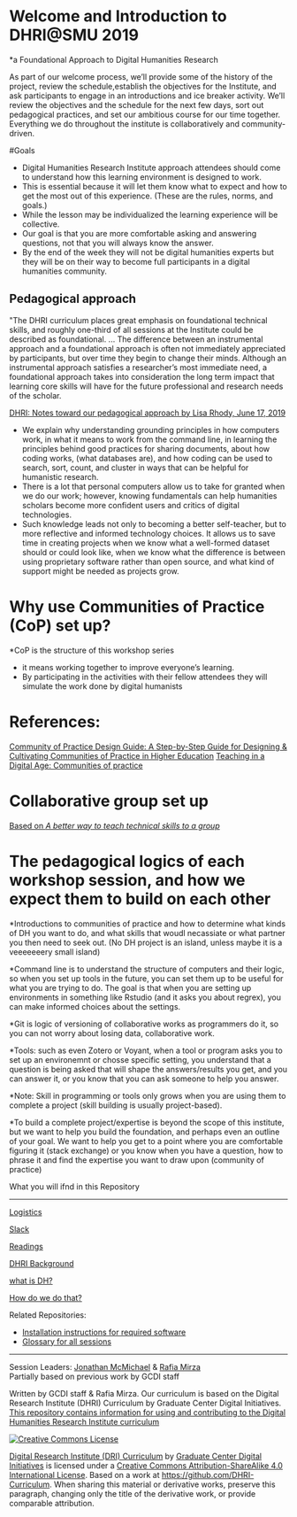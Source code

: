 # Welcome and Introduction to DHRI@SMU 2019
*a Foundational Approach to Digital Humanities Research

As part of our welcome process, we’ll provide some of the history of the project, review the schedule,establish the objectives for the Institute, and ask participants to engage in an introductions and ice breaker activity. We’ll review the objectives and the schedule for the next few days, sort out pedagogical practices, and set our ambitious course for our time together. Everything we do throughout the institute is collaboratively and community-driven. 

#Goals 

* Digital Humanities Research Institute approach attendees should come to understand how this learning environment is designed to work. 
* This is essential because it will let them know what to expect and how to get the most out of this experience. (These are the rules, norms, and goals.)
* While the lesson may be individualized the learning experience will be collective. 
* Our goal is that you are more comfortable asking and answering questions, not that you will always know the answer. 
* By the end of the week they will not be digital humanities experts but they will be on their way to become full participants in a digital humanities community.

## Pedagogical approach
"The DHRI curriculum places great emphasis on foundational technical skills, and roughly one-third of all sessions at the Institute could be described as foundational. ... The difference between an instrumental approach and a foundational approach is often not immediately appreciated by participants, but over time they begin to change their minds. Although an instrumental approach satisfies a researcher’s most immediate need, a foundational approach takes into consideration the long term impact that learning core skills will have for the future professional and research needs of the scholar.

[DHRI: Notes toward our pedagogical approach by Lisa Rhody, June 17, 2019](https://www.lisarhody.com/dhri-notes-toward-our-pedagogical-approach/)

* We explain why understanding grounding principles in how computers work, in what it means to work from the command line, in learning the principles behind good practices for sharing documents, about how coding works, (what databases are), and how coding can be used to search, sort, count, and cluster in ways that can be helpful for humanistic research. 
* There is a lot that personal computers allow us to take for granted when we do our work; however, knowing fundamentals can help humanities scholars become more confident users and critics of digital technologies. 
* Such knowledge leads not only to becoming a better self-teacher, but to more reflective and informed technology choices. It allows us to save time in creating projects when we know what a well-formed dataset should or could look like, when we know what the difference is between using proprietary software rather than open source, and what kind of support might be needed as projects grow. 

# Why use Communities of Practice (CoP) set up? 
*CoP is the structure of this workshop series 
* it means working together to improve everyone’s learning.
* By participating in the activities with their fellow attendees they will simulate the work done by digital humanists

# References: 
[Community of Practice Design Guide: A Step-by-Step Guide for Designing & Cultivating Communities of Practice in Higher Education](https://library.educause.edu/resources/2005/1/community-of-practice-design-guide-a-stepbystep-guide-for-designing-cultivating-communities-of-practice-in-higher-education) 
 [Teaching in a Digital Age: Communities of practice](https://opentextbc.ca/teachinginadigitalage/chapter/6-7-experiential-learning/) 

# Collaborative group set up
[Based on *A better way to teach technical skills to a group*](http://miriamposner.com/blog/a-better-way-to-teach-technical-skills-to-a-group/)


# The pedagogical logics of each workshop session, and how we expect them to build on each other 

*Introductions to communities of practice and how to determine what kinds of DH you want to do, and what skills that woudl necassiate or what partner you then need to seek out. (No DH project is an island, unless maybe it is a veeeeeeery small island) 

*Command line is to understand the structure of computers and their logic, so when you set up tools in the future, you can set them up to be useful for what you are trying to do. The goal is that when you are setting up environments in something like Rstudio (and it asks you about regrex), you can make informed choices about the settings. 

*Git is logic of versioning of collaborative works as programmers do it, so you can not worry about losing data, collaborative work. 

*Tools: such as even Zotero or Voyant, when a tool or program asks you to set up an environemnt or chosse specific setting, you understand that a question is being asked that will shape the answers/results you get, and you can answer it, or you know that you can ask someone to help you answer.

*Note: Skill in programming or tools only grows when you are using them to complete a project (skill building is usually project-based).

*To build a complete project/expertise is beyond the scope of this institute, but we want to help you build the foundation, and perhaps even an outline of your goal. We want to help you get to a point where you are comfortable figuring it (stack exchange) or you know when you have a question, how to phrase it and find the expertise you want to draw upon (community of practice) 


What you will ifnd in this Repository

-----

[Logistics](sections/logistics.md)  

[Slack](sections/Slack.md)  

[Readings](sections/readings.md)  

[DHRI Background](sections/DHRI.md)  

[what is DH?](sections/DH.md)  

[How do we do that?](sections/how.md)  


Related Repositories:
* [Installation instructions for required software](https://github.com/DHRI-Curriculum/install)
* [Glossary for all sessions](https://github.com/DHRI-Curriculum/glossary)

-----

Session Leaders: [Jonathan McMichael](http://guides.smu.edu/prf.php?account_id=104877) & [Rafia Mirza ](http://guides.smu.edu/prf.php?account_id=142826/)  
Partially based on previous work by GCDI staff

Written by GCDI staff & Rafia Mirza.
Our curriculum is based on the Digital Research Institute (DHRI) Curriculum by Graduate Center Digital Initiatives.   
[This repository contains information for using and contributing to the Digital Humanities Research Institute curriculum](https://github.com/DHRI-Curriculum/guide) 

[![Creative Commons License](https://i.creativecommons.org/l/by-sa/4.0/88x31.png)](http://creativecommons.org/licenses/by-sa/4.0/)

[Digital Research Institute (DRI) Curriculum](http://purl.org/dc/terms/) by [Graduate Center Digital Initiatives](https://gcdi.commons.gc.cuny.edu/) is licensed under a [Creative Commons Attribution-ShareAlike 4.0 International License](http://creativecommons.org/licenses/by-sa/4.0/). Based on a work at <https://github.com/DHRI-Curriculum>. When sharing this material or derivative works, preserve this paragraph, changing only the title of the derivative work, or provide comparable attribution.

